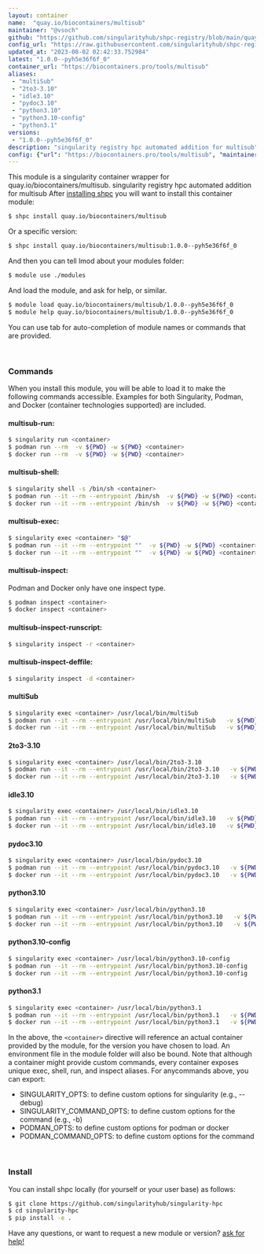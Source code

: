 ```yaml
---
layout: container
name:  "quay.io/biocontainers/multisub"
maintainer: "@vsoch"
github: "https://github.com/singularityhub/shpc-registry/blob/main/quay.io/biocontainers/multisub/container.yaml"
config_url: "https://raw.githubusercontent.com/singularityhub/shpc-registry/main/quay.io/biocontainers/multisub/container.yaml"
updated_at: "2023-08-02 02:42:33.752984"
latest: "1.0.0--pyh5e36f6f_0"
container_url: "https://biocontainers.pro/tools/multisub"
aliases:
 - "multiSub"
 - "2to3-3.10"
 - "idle3.10"
 - "pydoc3.10"
 - "python3.10"
 - "python3.10-config"
 - "python3.1"
versions:
 - "1.0.0--pyh5e36f6f_0"
description: "singularity registry hpc automated addition for multisub"
config: {"url": "https://biocontainers.pro/tools/multisub", "maintainer": "@vsoch", "description": "singularity registry hpc automated addition for multisub", "latest": {"1.0.0--pyh5e36f6f_0": "sha256:97ce32b60e254d817c9d3ed0b68be2b6ad8fd03504f27ba79df83dbb999ff475"}, "tags": {"1.0.0--pyh5e36f6f_0": "sha256:97ce32b60e254d817c9d3ed0b68be2b6ad8fd03504f27ba79df83dbb999ff475"}, "docker": "quay.io/biocontainers/multisub", "aliases": {"multiSub": "/usr/local/bin/multiSub", "2to3-3.10": "/usr/local/bin/2to3-3.10", "idle3.10": "/usr/local/bin/idle3.10", "pydoc3.10": "/usr/local/bin/pydoc3.10", "python3.10": "/usr/local/bin/python3.10", "python3.10-config": "/usr/local/bin/python3.10-config", "python3.1": "/usr/local/bin/python3.1"}}
---
```


This module is a singularity container wrapper for quay.io/biocontainers/multisub.
singularity registry hpc automated addition for multisub
After [installing shpc](#install) you will want to install this container module:


```bash
$ shpc install quay.io/biocontainers/multisub
```

Or a specific version:

```bash
$ shpc install quay.io/biocontainers/multisub:1.0.0--pyh5e36f6f_0
```

And then you can tell lmod about your modules folder:

```bash
$ module use ./modules
```

And load the module, and ask for help, or similar.

```bash
$ module load quay.io/biocontainers/multisub/1.0.0--pyh5e36f6f_0
$ module help quay.io/biocontainers/multisub/1.0.0--pyh5e36f6f_0
```

You can use tab for auto-completion of module names or commands that are provided.

<br>

### Commands

When you install this module, you will be able to load it to make the following commands accessible.
Examples for both Singularity, Podman, and Docker (container technologies supported) are included.

#### multisub-run:

```bash
$ singularity run <container>
$ podman run --rm  -v ${PWD} -w ${PWD} <container>
$ docker run --rm  -v ${PWD} -w ${PWD} <container>
```

#### multisub-shell:

```bash
$ singularity shell -s /bin/sh <container>
$ podman run --it --rm --entrypoint /bin/sh  -v ${PWD} -w ${PWD} <container>
$ docker run --it --rm --entrypoint /bin/sh  -v ${PWD} -w ${PWD} <container>
```

#### multisub-exec:

```bash
$ singularity exec <container> "$@"
$ podman run --it --rm --entrypoint ""  -v ${PWD} -w ${PWD} <container> "$@"
$ docker run --it --rm --entrypoint ""  -v ${PWD} -w ${PWD} <container> "$@"
```

#### multisub-inspect:

Podman and Docker only have one inspect type.

```bash
$ podman inspect <container>
$ docker inspect <container>
```

#### multisub-inspect-runscript:

```bash
$ singularity inspect -r <container>
```

#### multisub-inspect-deffile:

```bash
$ singularity inspect -d <container>
```


#### multiSub

```bash
$ singularity exec <container> /usr/local/bin/multiSub
$ podman run --it --rm --entrypoint /usr/local/bin/multiSub   -v ${PWD} -w ${PWD} <container> -c " $@"
$ docker run --it --rm --entrypoint /usr/local/bin/multiSub   -v ${PWD} -w ${PWD} <container> -c " $@"
```


#### 2to3-3.10

```bash
$ singularity exec <container> /usr/local/bin/2to3-3.10
$ podman run --it --rm --entrypoint /usr/local/bin/2to3-3.10   -v ${PWD} -w ${PWD} <container> -c " $@"
$ docker run --it --rm --entrypoint /usr/local/bin/2to3-3.10   -v ${PWD} -w ${PWD} <container> -c " $@"
```


#### idle3.10

```bash
$ singularity exec <container> /usr/local/bin/idle3.10
$ podman run --it --rm --entrypoint /usr/local/bin/idle3.10   -v ${PWD} -w ${PWD} <container> -c " $@"
$ docker run --it --rm --entrypoint /usr/local/bin/idle3.10   -v ${PWD} -w ${PWD} <container> -c " $@"
```


#### pydoc3.10

```bash
$ singularity exec <container> /usr/local/bin/pydoc3.10
$ podman run --it --rm --entrypoint /usr/local/bin/pydoc3.10   -v ${PWD} -w ${PWD} <container> -c " $@"
$ docker run --it --rm --entrypoint /usr/local/bin/pydoc3.10   -v ${PWD} -w ${PWD} <container> -c " $@"
```


#### python3.10

```bash
$ singularity exec <container> /usr/local/bin/python3.10
$ podman run --it --rm --entrypoint /usr/local/bin/python3.10   -v ${PWD} -w ${PWD} <container> -c " $@"
$ docker run --it --rm --entrypoint /usr/local/bin/python3.10   -v ${PWD} -w ${PWD} <container> -c " $@"
```


#### python3.10-config

```bash
$ singularity exec <container> /usr/local/bin/python3.10-config
$ podman run --it --rm --entrypoint /usr/local/bin/python3.10-config   -v ${PWD} -w ${PWD} <container> -c " $@"
$ docker run --it --rm --entrypoint /usr/local/bin/python3.10-config   -v ${PWD} -w ${PWD} <container> -c " $@"
```


#### python3.1

```bash
$ singularity exec <container> /usr/local/bin/python3.1
$ podman run --it --rm --entrypoint /usr/local/bin/python3.1   -v ${PWD} -w ${PWD} <container> -c " $@"
$ docker run --it --rm --entrypoint /usr/local/bin/python3.1   -v ${PWD} -w ${PWD} <container> -c " $@"
```



In the above, the `<container>` directive will reference an actual container provided
by the module, for the version you have chosen to load. An environment file in the
module folder will also be bound. Note that although a container
might provide custom commands, every container exposes unique exec, shell, run, and
inspect aliases. For anycommands above, you can export:

 - SINGULARITY_OPTS: to define custom options for singularity (e.g., --debug)
 - SINGULARITY_COMMAND_OPTS: to define custom options for the command (e.g., -b)
 - PODMAN_OPTS: to define custom options for podman or docker
 - PODMAN_COMMAND_OPTS: to define custom options for the command

<br>

### Install

You can install shpc locally (for yourself or your user base) as follows:

```bash
$ git clone https://github.com/singularityhub/singularity-hpc
$ cd singularity-hpc
$ pip install -e .
```

Have any questions, or want to request a new module or version? [ask for help!](https://github.com/singularityhub/singularity-hpc/issues)